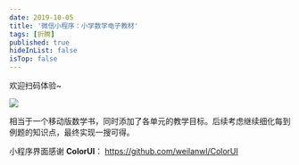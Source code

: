 ```yaml
---
date: 2019-10-05
title: '微信小程序：小学数学电子教材'
tags: [折腾]
published: true
hideInList: false
isTop: false
---
```


欢迎扫码体验~

![](https://pic.edui.fun/xxdzjc.JPG)

<!--more-->

相当于一个移动版数学书，同时添加了各单元的教学目标。后续考虑继续细化每到例题的知识点，最终实现一搜可得。

小程序界面感谢 **ColorUI**： <https://github.com/weilanwl/ColorUI>